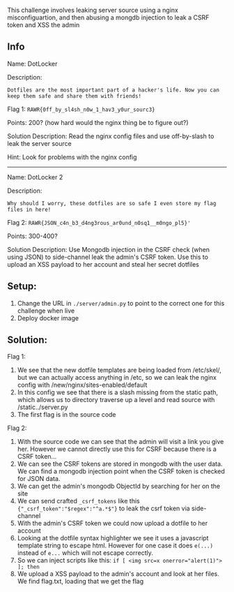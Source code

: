 This challenge involves leaking server source using a nginx misconfiguartion, and then abusing a mongdb injection to leak a CSRF token and XSS the admin

## Info

Name: DotLocker

Description:
```
Dotfiles are the most important part of a hacker's life. Now you can keep them safe and share them with friends!
```

Flag 1: `RAWR{0ff_by_sl4sh_n0w_1_hav3_y0ur_sourc3}`

Points: 200? (how hard would the nginx thing be to figure out?)

Solution Description: Read the nginx config files and use off-by-slash to leak the server source

Hint: Look for problems with the nginx config

---

Name: DotLocker 2

Description:
```
Why should I worry, these dotfiles are so safe I even store my flag files in here!
```

Flag 2: `RAWR{JSON_c4n_b3_d4ng3rous_ar0und_n0sq1__m0ngo_pl5}'`

Points: 300-400?

Solution Description: Use Mongodb injection in the CSRF check (when using JSON) to side-channel leak the admin's CSRF token. Use this to upload an XSS payload to her account and steal her secret dotfiles

## Setup:

1. Change the URL in `./server/admin.py` to point to the correct one for this challenge when live
2. Deploy docker image

## Solution:

Flag 1:
1. We see that the new dotfile templates are being loaded from /etc/skel/, but we can actually access anything in /etc, so we can leak the nginx config with /new/nginx/sites-enabled/default
2. In this config we see that there is a slash missing from the static path, which allows us to directory traverse up a level and read source with /static../server.py
3. The first flag is in the source code

Flag 2:
1. With the source code we can see that the admin will visit a link you give her. However we cannot directly use this for CSRF because there is a CSRF token...
2. We can see the CSRF tokens are stored in mongodb with the user data. We can find a mongodb injection point when the CSRF token is checked for JSON data.
3. We can get the admin's mongodb ObjectId by searching for her on the site
4. We can send crafted `_csrf_tokens` like this `{"_csrf_token":"$regex":"^a.*$"}` to leak the csrf token via side-channel
5. With the admin's CSRF token we could now upload a dotfile to her account
6. Looking at the dotfile syntax highlighter we see it uses a javascript template string to escape html. However for one case it does `e(...)` instead of `e...` which will not escape correctly.
7. So we can inject scripts like this: `if [ <img src=x onerror="alert(1)"> ]; then`
8. We upload a XSS payload to the admin's account and look at her files. We find flag.txt, loading that we get the flag
